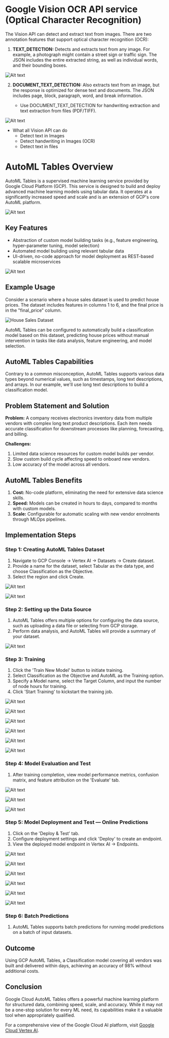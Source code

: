 # Google Vision OCR API service (Optical Character Recognition)

The Vision API can detect and extract text from images. There are two annotation features that support optical character recognition (OCR):

1. **TEXT_DETECTION:** Detects and extracts text from any image. For example, a photograph might contain a street sign or traffic sign. The JSON includes the entire extracted string, as well as individual words, and their bounding boxes.

![Alt text](Images/image-1.png)

2. **DOCUMENT_TEXT_DETECTION:** Also extracts text from an image, but the response is optimized for dense text and documents. The JSON includes page, block, paragraph, word, and break information.

   - Use DOCUMENT_TEXT_DETECTION for handwriting extraction and text extraction from files (PDF/TIFF).

![Alt text](Images/image-2.png)

* What all Vision API can do
    * Detect text in Images 
    * Detect handwriting in Images (OCR)
    * Detect text in files 


# AutoML Tables Overview

AutoML Tables is a supervised machine learning service provided by Google Cloud Platform (GCP). This service is designed to build and deploy advanced machine learning models using tabular data. It operates at a significantly increased speed and scale and is an extension of GCP's core AutoML platform.

![Alt text](Images/image.-3.png)

## Key Features

- Abstraction of custom model building tasks (e.g., feature engineering, hyper-parameter tuning, model selection)
- Automated model building using relevant tabular data
- UI-driven, no-code approach for model deployment as REST-based scalable microservices

![Alt text](Images/image.png)

## Example Usage

Consider a scenario where a house sales dataset is used to predict house prices. The dataset includes features in columns 1 to 6, and the final price is in the "final_price" column.

![House Sales Dataset](Images/image.png)

AutoML Tables can be configured to automatically build a classification model based on this dataset, predicting house prices without manual intervention in tasks like data analysis, feature engineering, and model selection.

## AutoML Tables Capabilities

Contrary to a common misconception, AutoML Tables supports various data types beyond numerical values, such as timestamps, long text descriptions, and arrays. In our example, we'll use long text descriptions to build a classification model.

## Problem Statement and Solution

**Problem:** A company receives electronics inventory data from multiple vendors with complex long text product descriptions. Each item needs accurate classification for downstream processes like planning, forecasting, and billing.

**Challenges:**
1. Limited data science resources for custom model builds per vendor.
2. Slow custom build cycle affecting speed to onboard new vendors.
3. Low accuracy of the model across all vendors.

## AutoML Tables Benefits

1. **Cost:** No-code platform, eliminating the need for extensive data science skills.
2. **Speed:** Models can be created in hours to days, compared to months with custom models.
3. **Scale:** Configurable for automatic scaling with new vendor enrolments through MLOps pipelines.

## Implementation Steps

### Step 1: Creating AutoML Tables Dataset

1. Navigate to GCP Console → Vertex AI → Datasets → Create dataset.
2. Provide a name for the dataset, select Tabular as the data type, and choose Classification as the Objective.
3. Select the region and click Create.

![Alt text](Images/image-101.png)

![Alt text](Images/image-102.png)

### Step 2: Setting up the Data Source

1. AutoML Tables offers multiple options for configuring the data source, such as uploading a data file or selecting from GCP storage.
2. Perform data analysis, and AutoML Tables will provide a summary of your dataset.

![Alt text](Images/image-103.png)

### Step 3: Training

1. Click the 'Train New Model' button to initiate training.
2. Select Classification as the Objective and AutoML as the Training option.
3. Specify a Model name, select the Target Column, and input the number of node hours for training.
4. Click 'Start Training' to kickstart the training job.

![Alt text](Images/image-105.png)

![Alt text](Images/image-104.png)

![Alt text](Images/image-6.png)

![Alt text](Images/image-107.png)

![Alt text](Images/image-108.png)

![Alt text](Images/image-109.png)


### Step 4: Model Evaluation and Test

1. After training completion, view model performance metrics, confusion matrix, and feature attribution on the 'Evaluate' tab.

![Alt text](Images/image-100.png)

![Alt text](Images/image-111.png)

![Alt text](Images/image-112.png)

### Step 5: Model Deployment and Test — Online Predictions

1. Click on the 'Deploy & Test' tab.
2. Configure deployment settings and click 'Deploy' to create an endpoint.
3. View the deployed model endpoint in Vertex AI → Endpoints.

![Alt text](Images/image-113.png)

![Alt text](Images/image-114.png)

![Alt text](Images/image-115.png)

![Alt text](Images/image-116.png)

![Alt text](Images/image-117.png)

![Alt text](Images/image-118.png)

### Step 6: Batch Predictions

1. AutoML Tables supports batch predictions for running model predictions on a batch of input datasets.

## Outcome

Using GCP AutoML Tables, a Classification model covering all vendors was built and delivered within days, achieving an accuracy of 98% without additional costs.

## Conclusion

Google Cloud AutoML Tables offers a powerful machine learning platform for structured data, combining speed, scale, and accuracy. While it may not be a one-stop solution for every ML need, its capabilities make it a valuable tool when appropriately qualified.

For a comprehensive view of the Google Cloud AI platform, visit [Google Cloud Vertex AI](https://cloud.google.com/vertex-ai).
